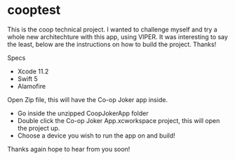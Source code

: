 # cooptest

This is the coop technical project. I wanted to challenge myself and try a whole new architechture with this app, using VIPER.
It was interesting to say the least, below are the instructions on how to build the project. 
Thanks!

Specs
- Xcode 11.2
- Swift 5
- Alamofire 

Open Zip file, this will have the Co-op Joker app inside.

- Go inside the unzipped CoopJokerApp folder
- Double click the Co-op Joker App.xcworkspace project, this will open the project up.
- Choose a device you wish to run the app on and build!


Thanks again hope to hear from you soon!
